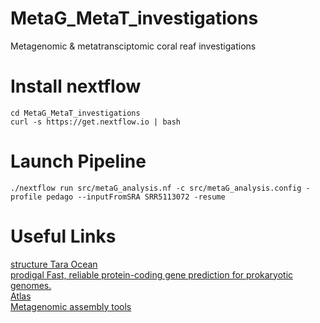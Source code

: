 # MetaG_MetaT_investigations
Metagenomic &amp; metatransciptomic coral reaf investigations

# Install nextflow

```
cd MetaG_MetaT_investigations
curl -s https://get.nextflow.io | bash
```
# Launch Pipeline

```
./nextflow run src/metaG_analysis.nf -c src/metaG_analysis.config -profile pedago --inputFromSRA SRR5113072 -resume
```

# Useful Links
[structure Tara Ocean](http://ocean-microbiome.embl.de/companion.html)  
[prodigal Fast, reliable protein-coding gene prediction for prokaryotic genomes.](https://github.com/hyattpd/Prodigal)  
[Atlas](https://github.com/metagenome-atlas/atlas)  
[Metagenomic assembly tools](https://academic.oup.com/view-large/206266243)
